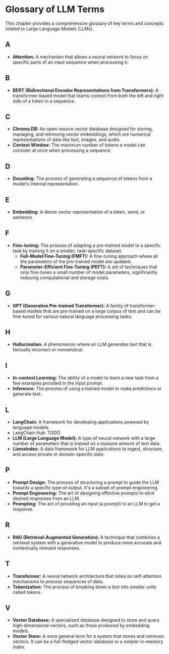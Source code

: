 # Glossary of LLM Terms

This chapter provides a comprehensive glossary of key terms and concepts related to Large Language Models (LLMs).

## A

-   **Attention:** A mechanism that allows a neural network to focus on specific parts of an input sequence when processing it.

## B

-   **BERT (Bidirectional Encoder Representations from Transformers):** A transformer-based model that learns context from both the left and right side of a token in a sequence.

## C

- **Chroma DB:** An open-source vector database designed for storing, managing, and retrieving vector embeddings, which are numerical representations of data like text, images, and audio.  
- **Context Window:** The maximum number of tokens a model can consider at once when processing a sequence.

## D

-   **Decoding:** The process of generating a sequence of tokens from a model's internal representation.

## E

-   **Embedding:** A dense vector representation of a token, word, or sentence.

## F

-   **Fine-tuning:** The process of adapting a pre-trained model to a specific task by training it on a smaller, task-specific dataset.
    -   **Full-Model Fine-Tuning (FMFT):** A fine-tuning approach where all the parameters of the pre-trained model are updated.
    -   **Parameter-Efficient Fine-Tuning (PEFT):** A set of techniques that only fine-tunes a small number of model parameters, significantly reducing computational and storage costs.

## G

-   **GPT (Generative Pre-trained Transformer):** A family of transformer-based models that are pre-trained on a large corpus of text and can be fine-tuned for various natural language processing tasks.

## H

-   **Hallucination:** A phenomenon where an LLM generates text that is factually incorrect or nonsensical.

## I

-   **In-context Learning:** The ability of a model to learn a new task from a few examples provided in the input prompt.
-   **Inference:** The process of using a trained model to make predictions or generate text.

## L

-   **LangChain:** A framework for developing applications powered by language models.
- LangChain Hub: TODO
-   **LLM (Large Language Model):** A type of neural network with a large number of parameters that is trained on a massive amount of text data.
-   **LlamaIndex:** A data framework for LLM applications to ingest, structure, and access private or domain-specific data.

## P

-   **Prompt Design:** The process of structuring a prompt to guide the LLM towards a specific type of output. It's a subset of prompt engineering.
-   **Prompt Engineering:** The art of designing effective prompts to elicit desired responses from an LLM.
-   **Prompting:** The act of providing an input (a prompt) to an LLM to get a response.

## R

-   **RAG (Retrieval-Augmented Generation):** A technique that combines a retrieval system with a generative model to produce more accurate and contextually relevant responses.

## T

-   **Transformer:** A neural network architecture that relies on self-attention mechanisms to process sequences of data.
-   **Tokenization:** The process of breaking down a text into smaller units called tokens.

## V

-   **Vector Database:** A specialized database designed to store and query high-dimensional vectors, such as those produced by embedding models.
-   **Vector Store:** A more general term for a system that stores and retrieves vectors. It can be a full-fledged vector database or a simpler in-memory index.
